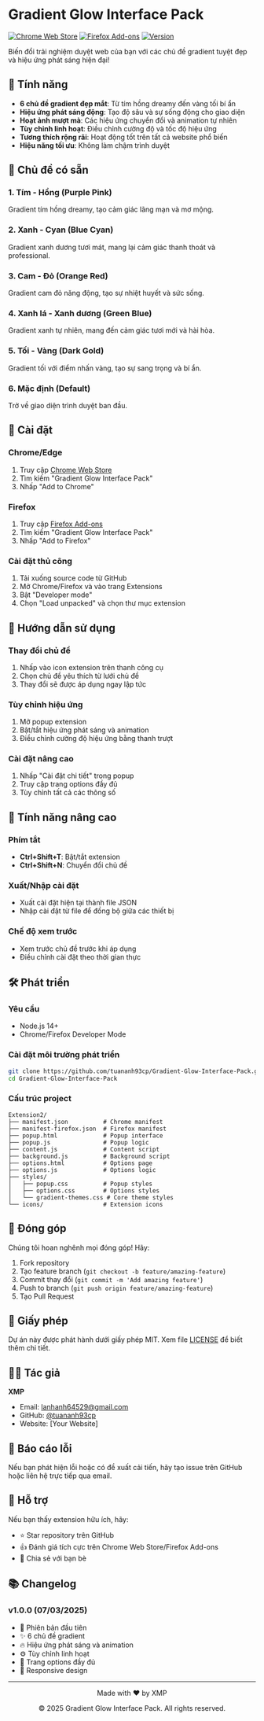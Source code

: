 # Gradient Glow Interface Pack

[![Chrome Web Store](https://img.shields.io/badge/Chrome%20Web%20Store-Available-brightgreen)](https://chrome.google.com/webstore)
[![Firefox Add-ons](https://img.shields.io/badge/Firefox%20Add--ons-Available-orange)](https://addons.mozilla.org/firefox/)
[![Version](https://img.shields.io/badge/Version-1.0.0-blue)](https://github.com/tuananh93cp/Gradient-Glow-Interface-Pack)

Biến đổi trải nghiệm duyệt web của bạn với các chủ đề gradient tuyệt đẹp và hiệu ứng phát sáng hiện đại!

## 🌟 Tính năng

- **6 chủ đề gradient đẹp mắt**: Từ tím hồng dreamy đến vàng tối bí ẩn
- **Hiệu ứng phát sáng động**: Tạo độ sâu và sự sống động cho giao diện
- **Hoạt ảnh mượt mà**: Các hiệu ứng chuyển đổi và animation tự nhiên
- **Tùy chỉnh linh hoạt**: Điều chỉnh cường độ và tốc độ hiệu ứng
- **Tương thích rộng rãi**: Hoạt động tốt trên tất cả website phổ biến
- **Hiệu năng tối ưu**: Không làm chậm trình duyệt

## 🎨 Chủ đề có sẵn

### 1. Tím - Hồng (Purple Pink)
Gradient tím hồng dreamy, tạo cảm giác lãng mạn và mơ mộng.

### 2. Xanh - Cyan (Blue Cyan)
Gradient xanh dương tươi mát, mang lại cảm giác thanh thoát và professional.

### 3. Cam - Đỏ (Orange Red)
Gradient cam đỏ năng động, tạo sự nhiệt huyết và sức sống.

### 4. Xanh lá - Xanh dương (Green Blue)
Gradient xanh tự nhiên, mang đến cảm giác tươi mới và hài hòa.

### 5. Tối - Vàng (Dark Gold)
Gradient tối với điểm nhấn vàng, tạo sự sang trọng và bí ẩn.

### 6. Mặc định (Default)
Trở về giao diện trình duyệt ban đầu.

## 🚀 Cài đặt

### Chrome/Edge
1. Truy cập [Chrome Web Store](https://chrome.google.com/webstore)
2. Tìm kiếm "Gradient Glow Interface Pack"
3. Nhấp "Add to Chrome"

### Firefox
1. Truy cập [Firefox Add-ons](https://addons.mozilla.org/firefox/)
2. Tìm kiếm "Gradient Glow Interface Pack"
3. Nhấp "Add to Firefox"

### Cài đặt thủ công
1. Tải xuống source code từ GitHub
2. Mở Chrome/Firefox và vào trang Extensions
3. Bật "Developer mode"
4. Chọn "Load unpacked" và chọn thư mục extension

## 📖 Hướng dẫn sử dụng

### Thay đổi chủ đề
1. Nhấp vào icon extension trên thanh công cụ
2. Chọn chủ đề yêu thích từ lưới chủ đề
3. Thay đổi sẽ được áp dụng ngay lập tức

### Tùy chỉnh hiệu ứng
1. Mở popup extension
2. Bật/tắt hiệu ứng phát sáng và animation
3. Điều chỉnh cường độ hiệu ứng bằng thanh trượt

### Cài đặt nâng cao
1. Nhấp "Cài đặt chi tiết" trong popup
2. Truy cập trang options đầy đủ
3. Tùy chỉnh tất cả các thông số

## 🔧 Tính năng nâng cao

### Phím tắt
- **Ctrl+Shift+T**: Bật/tắt extension
- **Ctrl+Shift+N**: Chuyển đổi chủ đề

### Xuất/Nhập cài đặt
- Xuất cài đặt hiện tại thành file JSON
- Nhập cài đặt từ file để đồng bộ giữa các thiết bị

### Chế độ xem trước
- Xem trước chủ đề trước khi áp dụng
- Điều chỉnh cài đặt theo thời gian thực

## 🛠️ Phát triển

### Yêu cầu
- Node.js 14+
- Chrome/Firefox Developer Mode

### Cài đặt môi trường phát triển
```bash
git clone https://github.com/tuananh93cp/Gradient-Glow-Interface-Pack.git
cd Gradient-Glow-Interface-Pack
```

### Cấu trúc project
```
Extension2/
├── manifest.json          # Chrome manifest
├── manifest-firefox.json  # Firefox manifest
├── popup.html             # Popup interface
├── popup.js               # Popup logic
├── content.js             # Content script
├── background.js          # Background script
├── options.html           # Options page
├── options.js             # Options logic
├── styles/
│   ├── popup.css          # Popup styles
│   ├── options.css        # Options styles
│   └── gradient-themes.css # Core theme styles
└── icons/                 # Extension icons
```

## 🤝 Đóng góp

Chúng tôi hoan nghênh mọi đóng góp! Hãy:

1. Fork repository
2. Tạo feature branch (`git checkout -b feature/amazing-feature`)
3. Commit thay đổi (`git commit -m 'Add amazing feature'`)
4. Push to branch (`git push origin feature/amazing-feature`)
5. Tạo Pull Request

## 📝 Giấy phép

Dự án này được phát hành dưới giấy phép MIT. Xem file [LICENSE](LICENSE) để biết thêm chi tiết.

## 👨‍💻 Tác giả

**XMP**
- Email: lanhanh64529@gmail.com
- GitHub: [@tuananh93cp](https://github.com/tuananh93cp)
- Website: [Your Website]

## 🐛 Báo cáo lỗi

Nếu bạn phát hiện lỗi hoặc có đề xuất cải tiến, hãy tạo issue trên GitHub hoặc liên hệ trực tiếp qua email.

## 🌟 Hỗ trợ

Nếu bạn thấy extension hữu ích, hãy:
- ⭐ Star repository trên GitHub
- 👍 Đánh giá tích cực trên Chrome Web Store/Firefox Add-ons
- 📢 Chia sẻ với bạn bè

## 📚 Changelog

### v1.0.0 (07/03/2025)
- 🎉 Phiên bản đầu tiên
- ✨ 6 chủ đề gradient
- 🔥 Hiệu ứng phát sáng và animation
- ⚙️ Tùy chỉnh linh hoạt
- 🔧 Trang options đầy đủ
- 📱 Responsive design

---

<div align="center">
  <p>Made with ❤️ by XMP</p>
  <p>© 2025 Gradient Glow Interface Pack. All rights reserved.</p>
</div> 